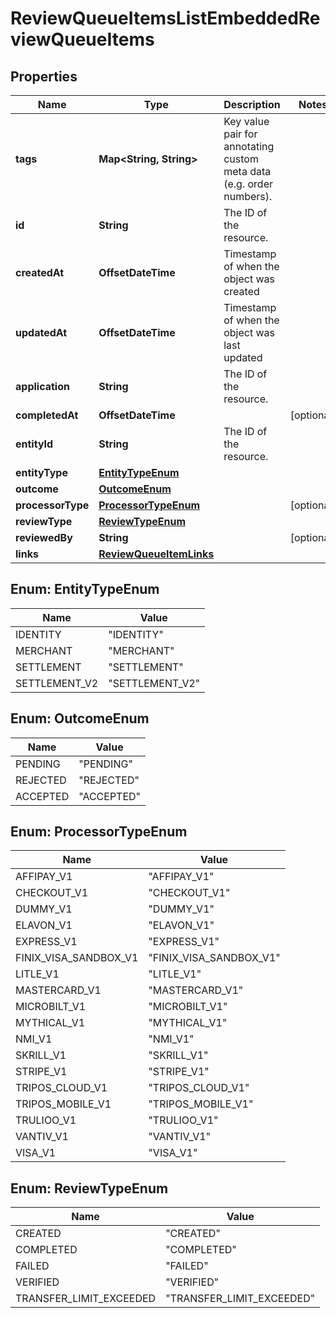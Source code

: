 

# ReviewQueueItemsListEmbeddedReviewQueueItems


## Properties

| Name | Type | Description | Notes |
|------------ | ------------- | ------------- | -------------|
|**tags** | **Map&lt;String, String&gt;** | Key value pair for annotating custom meta data (e.g. order numbers). |  |
|**id** | **String** | The ID of the resource. |  |
|**createdAt** | **OffsetDateTime** | Timestamp of when the object was created |  |
|**updatedAt** | **OffsetDateTime** | Timestamp of when the object was last updated |  |
|**application** | **String** | The ID of the resource. |  |
|**completedAt** | **OffsetDateTime** |  |  [optional] |
|**entityId** | **String** | The ID of the resource. |  |
|**entityType** | [**EntityTypeEnum**](#EntityTypeEnum) |  |  |
|**outcome** | [**OutcomeEnum**](#OutcomeEnum) |  |  |
|**processorType** | [**ProcessorTypeEnum**](#ProcessorTypeEnum) |  |  [optional] |
|**reviewType** | [**ReviewTypeEnum**](#ReviewTypeEnum) |  |  |
|**reviewedBy** | **String** |  |  [optional] |
|**links** | [**ReviewQueueItemLinks**](ReviewQueueItemLinks.md) |  |  |



## Enum: EntityTypeEnum

| Name | Value |
|---- | -----|
| IDENTITY | &quot;IDENTITY&quot; |
| MERCHANT | &quot;MERCHANT&quot; |
| SETTLEMENT | &quot;SETTLEMENT&quot; |
| SETTLEMENT_V2 | &quot;SETTLEMENT_V2&quot; |



## Enum: OutcomeEnum

| Name | Value |
|---- | -----|
| PENDING | &quot;PENDING&quot; |
| REJECTED | &quot;REJECTED&quot; |
| ACCEPTED | &quot;ACCEPTED&quot; |



## Enum: ProcessorTypeEnum

| Name | Value |
|---- | -----|
| AFFIPAY_V1 | &quot;AFFIPAY_V1&quot; |
| CHECKOUT_V1 | &quot;CHECKOUT_V1&quot; |
| DUMMY_V1 | &quot;DUMMY_V1&quot; |
| ELAVON_V1 | &quot;ELAVON_V1&quot; |
| EXPRESS_V1 | &quot;EXPRESS_V1&quot; |
| FINIX_VISA_SANDBOX_V1 | &quot;FINIX_VISA_SANDBOX_V1&quot; |
| LITLE_V1 | &quot;LITLE_V1&quot; |
| MASTERCARD_V1 | &quot;MASTERCARD_V1&quot; |
| MICROBILT_V1 | &quot;MICROBILT_V1&quot; |
| MYTHICAL_V1 | &quot;MYTHICAL_V1&quot; |
| NMI_V1 | &quot;NMI_V1&quot; |
| SKRILL_V1 | &quot;SKRILL_V1&quot; |
| STRIPE_V1 | &quot;STRIPE_V1&quot; |
| TRIPOS_CLOUD_V1 | &quot;TRIPOS_CLOUD_V1&quot; |
| TRIPOS_MOBILE_V1 | &quot;TRIPOS_MOBILE_V1&quot; |
| TRULIOO_V1 | &quot;TRULIOO_V1&quot; |
| VANTIV_V1 | &quot;VANTIV_V1&quot; |
| VISA_V1 | &quot;VISA_V1&quot; |



## Enum: ReviewTypeEnum

| Name | Value |
|---- | -----|
| CREATED | &quot;CREATED&quot; |
| COMPLETED | &quot;COMPLETED&quot; |
| FAILED | &quot;FAILED&quot; |
| VERIFIED | &quot;VERIFIED&quot; |
| TRANSFER_LIMIT_EXCEEDED | &quot;TRANSFER_LIMIT_EXCEEDED&quot; |



